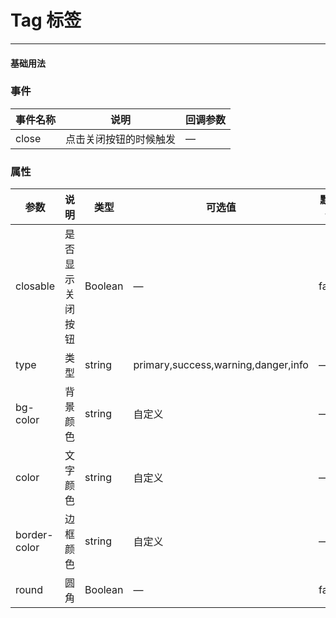 # Tag 标签
----
#### 基础用法
<vuep  :options="{ tabSize: 2 }"  template="#example"></vuep>

<script v-pre type="text/x-template" id="example">
  <template>
    <div>
    <f-tag>default</f-tag>
    <f-tag v-if="closeFlag" closable @close="close">close</f-tag>
    <f-tag type="primary">primary</f-tag>
    <f-tag type="success">success</f-tag>
    <f-tag type="warning">warning</f-tag>
    <f-tag type="error">error</f-tag>
    <f-tag round bg-color="#fc0" color="#e0439a" border-color="#fc0">自定义颜色</f-tag>
    </div>
  </template>
  <script>
    export default {
      data: function () {
        return {
            closeFlag:true
         }
      },
      methods: {
        close() {
            this.closeFlag = false;
        },
      }
    }
  </script>
</script>

### 事件
| 事件名称      | 说明    | 回调参数      |
|---------- |-------- |---------- |
| close     | 点击关闭按钮的时候触发   | — |

### 属性
| 参数      | 说明    | 类型      | 可选值       | 默认值   |
|---------- |-------- |---------- |-------------  |-------- |
| closable     | 是否显示关闭按钮   | Boolean  |    — | false   |
| type     | 类型   | string    |   primary,success,warning,danger,info |     —    |
| bg-color     | 背景颜色   | string    | 自定义 |     —    |
| color     | 文字颜色   | string    |  自定义 |     —    |
| border-color     | 边框颜色   | string    |   自定义 |     —    | 
| round     | 圆角   | Boolean  |    — | false   |

